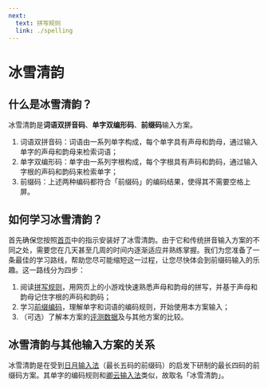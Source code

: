 ```yaml
---
next:
  text: 拼写规则
  link: ./spelling
---
```


# 冰雪清韵

## 什么是冰雪清韵？

冰雪清韵是**词语双拼音码**、**单字双编形码**、**前缀码**输入方案。

1. 词语双拼音码：词语由一系列单字构成，每个单字具有声母和韵母，通过输入单字的声母和韵母来检索词语；
2. 单字双编形码：单字由一系列字根构成，每个字根具有声码和韵码，通过输入字根的声码和韵码来检索单字；
3. 前缀码：上述两种编码都符合「前缀码」的编码结果，使得其不需要空格上屏。

## 如何学习冰雪清韵？

首先确保您按照[首页](/index#下载安装)中的指示安装好了冰雪清韵。由于它和传统拼音输入方案的不同之处，需要您在几天甚至几周的时间内逐渐适应并熟练掌握。我们为您准备了一条最佳的学习路线，帮助您尽可能缩短这一过程，让您尽快体会到前缀码输入的乐趣。这一路线分为四步：

1. 阅读[拼写规则](./spelling)，用网页上的小游戏快速熟悉声母和韵母的拼写，并基于声母和韵母记住字根的声码和韵码；
2. 学习[前缀编码](./basic)，理解单字和词语的编码规则，开始使用本方案输入；
3. （可选）了解本方案的[评测数据](./evaluation)及与其他方案的比较。

## 冰雪清韵与其他输入方案的关系

冰雪清韵是在受到[日月输入法](https://shurufa.app/docs/ming.html)（最长五码的前缀码）的启发下研制的最长四码的前缀码方案。其单字的编码规则和[卿云输入法](https://shurufa.app/docs/joy.html)类似，故取名「冰雪清韵」。
